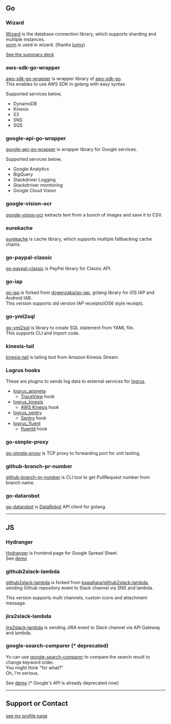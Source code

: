 ## Go

### Wizard

[Wizard](https://github.com/evalphobia/wizard) is the database connection library, which supports sharding and multiple instances.  
[xorm](https://github.com/go-xorm/xorm) is used in wizard. (thanks [lunny](https://github.com/lunny))  

[See the summary deck](https://www.slideshare.net/TakumaMorikawa/golangtokyo-7-wizard-database-sharding-library-for-golang)

### aws-sdk-go-wrapper

[aws-sdk-go-wrapper](https://github.com/evalphobia/aws-sdk-go-wrapper) is wrapper library of [aws-sdk-go](https://github.com/aws/aws-sdk-go).  
This enables to use AWS SDK in golang with easy syntax.  

Supported services below,

- DynamoDB
- Kinesis
- S3
- SNS
- SQS

### google-api-go-wrapper

[google-api-go-wrapper](https://github.com/evalphobia/google-api-go-wrapper) is wrapper library for Google services.

Supported services below,

- Google Analytics
- BigQuery
- Stackdriver Logging
- Stackdrriver monitoring
- Google Cloud Vision

### google-vision-ocr

[google-vision-ocr](https://github.com/evalphobia/google-vision-ocr) extracts text from a bunch of images and save it to CSV.

### eurekache

[eurekache](https://github.com/evalphobia/eurekache) is cache library, which supports multiple fallbacking cache chains.

### go-paypal-classic

[go-paypal-classic](https://github.com/evalphobia/go-paypal-classic) is PayPal library for Classic API.

### go-iap

[go-iap](https://github.com/evalphobia/go-iap) is forked from [dogenzaka/go-iap](https://github.com/dogenzaka/go-iap), golang library for iOS IAP and Android IAB.  
This version supports old version IAP receipts(iOS6 style receipt).  

### go-yml2sql

[go-yml2sql](https://github.com/evalphobia/go-yml2sql) is library to create SQL statement from YAML file.  
This supports CLI and import code.  

### kinesis-tail

[kinesis-tail](https://github.com/evalphobia/kinesis-tail) is tailing tool from Amazon Kinesis Stream.

### Logrus hooks

These are plugins to sends log data to external services for [logrus](https://github.com/Sirupsen/logrus).


- [logrus_appneta](https://github.com/evalphobia/logrus_appneta)
    - [TraceView](https://traceview.solarwinds.com/) hook
- [logrus_kinesis](https://github.com/evalphobia/logrus_kinesis)
    - [AWS Kinesis](https://aws.amazon.com/kinesis/) hook
- [logrus_sentry](https://github.com/evalphobia/logrus_sentry)
    - [Sentry](https://sentry.io/) hook
- [logrus_fluent](https://github.com/evalphobia/logrus_fluent)
    - [fluentd](http://www.fluentd.org/) hook

### go-simple-proxy

[go-simple-proxy](https://github.com/evalphobia/go-simple-proxy) is TCP proxy to forwarding port for unit testing.

### github-branch-pr-number

[github-branch-pr-number](https://github.com/evalphobia/github-branch-pr-number) is CLI tool to get PullRequest number from branch name.

### go-datarobot

[go-datarobot](https://github.com/evalphobia/go-datarobot) is [DataRobot](https://www.datarobot.com/) API client for golang.


----

## JS

### Hydranger

[Hydranger](https://github.com/evalphobia/hydranger) is frontend page for Google Spread Sheet.   
See [demo](http://evalphobia.github.io/hydranger/demo/)

### github2slack-lambda

[github2slack-lambda](https://github.com/evalphobia/github2slack-lambda) is forked from [kawahara/github2slack-lambda](https://github.com/kawahara/github2slack-lambda), sending Github repository event to Slack channel via SNS and lambda.  

This version supports multi channels, custom icons and attachment message.

### jira2slack-lambda

[jira2slack-lambda](https://github.com/evalphobia/jira2slack-lambda) is sending JIRA event to Slack channel via API Gateway and lambda.


### google-search-comparer (* deprecated)

Yo can use [google-search-comparer](https://github.com/evalphobia/google-search-comparer) to compare the search result to change keyword order.  
You might think "for what?"  
Oh, I'm serious.  

See [demo](http://evalphobia.github.io/google-search-comparer/) (* Google's API is already deprecated now)

----

## Support or Contact

[see my profile page](https://github.com/evalphobia)
